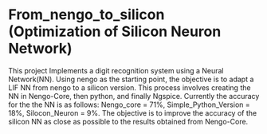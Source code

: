 # From_nengo_to_silicon (Optimization of Silicon Neuron Network)

This project Implements a digit recognition system using a Neural Network(NN). 
Using nengo as the starting point, the objective is to adapt a LIF NN from nengo to a silicon version. 
This process involves creating the NN in Nengo-Core, then python, and finally Ngspice. 
Currently the accuracy for the the NN is as follows: Nengo_core = 71%, Simple_Python_Version = 18%, Silocon_Neuron = 9%. 
The objective is to improve the accuracy of the silicon NN as close as possible to the results obtained from Nengo-Core.
